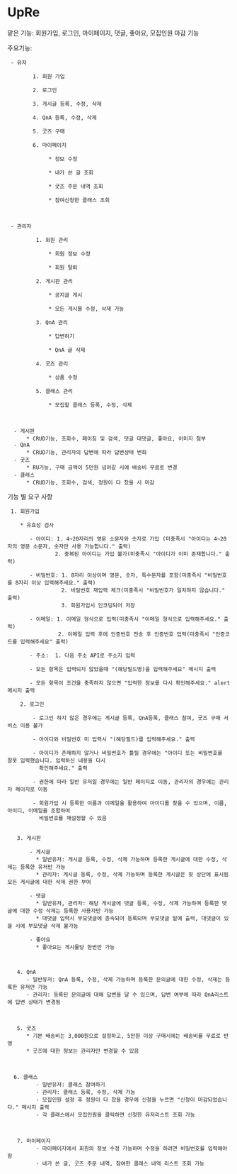# UpRe

맡은 기능: 회원가입, 로그인, 마이페이지, 댓글, 좋아요, 모집인원 마감 기능


주요기능: 

     - 유저

            1. 회원 가입

            2. 로그인

            3. 게시글 등록, 수정, 삭제

            4. QnA 등록, 수정, 삭제

            5. 굿즈 구매

            6. 마이페이지

                 * 정보 수정

                 * 내가 쓴 글 조회

                 * 굿즈 주문 내역 조회

                 * 참여신청한 클래스 조회



     - 관리자

             1. 회원 관리

                 * 회원 정보 수정

                 * 회원 탈퇴

             2. 게시판 관리

                 * 공지글 게시

                 * 모든 게시물 수정, 삭제 가능

             3. QnA 관리

                 * 답변하기

                 * QnA 글 삭제

             4. 굿즈 관리

                 * 상품 수정

             5. 클래스 관리

                 * 모집할 클래스 등록, 수정, 삭제



      - 게시판
          * CRUD기능, 조회수, 페이징 및 검색, 댓글 대댓글, 좋아요, 이미지 첨부
      - QnA
          * CRUD기능, 관리자의 답변에 따라 답변상태 변화
      - 굿즈
          * RU기능, 구매 금액이 5만원 넘어갈 시에 배송비 무료로 변경
      - 클래스
          * CRUD기능, 조회수, 검색, 정원이 다 찼을 시 마감



기능 별 요구 사항


     1. 회원가입

        * 유효성 검사

           - 아이디: 1. 4~20자리의 영문 소문자와 숫자로 가입 (미충족시 "아이디는 4~20자의 영문 소문자, 숫자만 사용 가능합니다." 출력)
                   2. 중복된 아이디는 가입 불가(미충족시 "아이디가 이미 존재합니다." 출력)

           - 비밀번호: 1. 8자리 이상이며 영문, 숫자, 특수문자를 포함(미충족시 "비밀번호를 8자리 이상 입력해주세요." 출력)
                     2. 비밀번호 재입력 체크(미충족시 "비밀번호가 일치하지 않습니다." 출력)
                     3. 회원가입시 인코딩되어 저장

           - 이메일: 1. 이메일 형식으로 입력(미충족시 "이메일 형식으로 입력해주세요." 출력)
                    2. 이메일 입력 후에 인증번호 전송 후 인증번호 입력(미충족시 "인증코드를 입력해주세요" 출력)

           - 주소:  1. 다음 주소 API로 주소지 입력 

           - 모든 항목은 입력되지 않았을때 "(해당필드명)을 입력해주세요" 메시지 출력

           - 모든 항목이 조건을 충족하지 않으면 "입력한 정보를 다시 확인해주세요." alert 메시지 출력

        2. 로그인 

            - 로그인 하지 않은 경우에는 게시글 등록, QnA등록, 클래스 참여, 굿즈 구매 서비스 이용 불가

            - 아이디와 비밀번호 미 입력시 "(해당필드)를 입력해주세요." 출력

            - 아이디가 존재하지 않거나 비밀번호가 틀릴 경우에는 "아이디 또는 비밀번호를 잘못 입력했습니다. 입력하신 내용을 다시 
              확인해주세요." 출력

            - 권한에 따라 일반 유저일 경우에는 일반 페이지로 이동, 관리자의 경우에는 관리자 페이지로 이동

            - 회원가입 시 등록한 이름과 이메일을 활용하여 아이디를 찾을 수 있으며, 이름, 아이디, 이메일을 조합하여
              비밀번호를 재설정할 수 있음


       3. 게시판
       
           - 게시글
             * 일반유저: 게시글 등록, 수정, 삭제 가능하며 등록한 게시글에 대한 수정, 삭제는 등록한 유저만 가능
             * 관리자: 게시글 등록, 수정, 삭제 가능하며 등록한 게시글은 윗 상단에 표시됨 모든 게시글에 대한 삭제 권한 부여

           - 댓글
             * 일반유저, 관리자: 해당 게시글에 댓글 등록, 수정, 삭제 가능하며 등록한 댓글에 대한 수정 삭제는 등록한 사용자만 가능
             * 대댓글 입력시 부모댓글에 종속되어 등록되며 부모댓글 밑에 출력, 대댓글이 있을 시에 부모댓글 삭제 불가능

           - 좋아요
             * 좋아요는 게시물당 한번만 가능

           

       4. QnA
          - 일반유저: QnA 등록, 수정, 삭제 가능하며 등록한 문의글에 대한 수정, 삭제는 등록한 유저만 가능
          - 관리자: 등록된 문의글에 대해 답변을 달 수 있으며, 답변 여부에 따라 QnA리스트에 답변 상태가 변경됨

           

       5. 굿즈 
          * 기본 배송비는 3,000원으로 설정하고, 5만원 이상 구매시에는 배송비를 무료로 반영
          * 굿즈에 대한 정보는 관리자만 변경할 수 있음



      6. 클래스
             - 일반유저: 클래스 참여하기
             - 관리자: 클래스 등록, 수정, 삭제 가능
             - 모집인원 설정 후 정원이 다 찼을 경우에 신청을 누르면 "신청이 마감되었습니다." 메시지 출력
             - 각 클래스에서 모집인원을 클릭하면 신청한 유저리스트 조회 가능 



       7. 마이페이지 
             - 마이페이지에서 회원의 정보 수정 가능하며 수정을 하려면 비밀번호를 입력해야함
             - 내가 쓴 글, 굿즈 주문 내역, 참여한 클래스 내역 리스트 조회 가능







